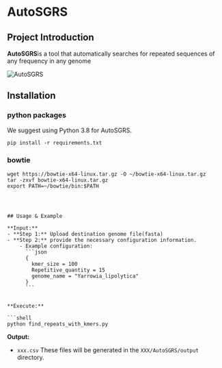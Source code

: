   
# AutoSGRS
## Project Introduction  
**AutoSGRS**is a tool that automatically searches for repeated sequences of any frequency in any genome

![AutoSGRS]() 
## Installation
### python packages
We suggest using Python 3.8 for AutoSGRS.
```shell
pip install -r requirements.txt

```

### bowtie
```shell
wget https://bowtie-x64-linux.tar.gz -O ~/bowtie-x64-linux.tar.gz
tar -zxvf bowtie-x64-linux.tar.gz
export PATH=~/bowtie/bin:$PATH




## Usage & Example

**Input:**
- **Step 1:** Upload destination genome file(fasta)
- **Step 2:** provide the necessary configuration information.
    - Example configuration:
      ```json
      {
        kmer_size = 100
        Repetitive_quantity = 15
        genome_name = "Yarrowia_lipolytica"
      }
      ```   
      

**Execute:**

```shell
python find_repeats_with_kmers.py
```
**Output:**
- `xxx.csv` 
These files will be generated in the `XXX/AutoSGRS/output` directory.

